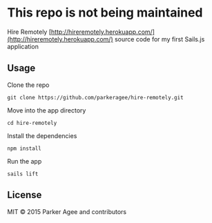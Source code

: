 # **This repo is not being maintained**

Hire Remotely
[http://hireremotely.herokuapp.com/](http://hireremotely.herokuapp.com/)
source code for my first Sails.js application

## Usage

Clone the repo

`git clone https://github.com/parkeragee/hire-remotely.git`

Move into the app directory

`cd hire-remotely`

Install the dependencies

`npm install`

Run the app

`sails lift`

## License

MIT &copy; 2015 Parker Agee and contributors
